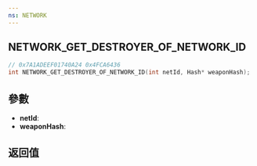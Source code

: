 ```yaml
---
ns: NETWORK
---
```

## NETWORK_GET_DESTROYER_OF_NETWORK_ID

```c
// 0x7A1ADEEF01740A24 0x4FCA6436
int NETWORK_GET_DESTROYER_OF_NETWORK_ID(int netId, Hash* weaponHash);
```


## 參數
* **netId**: 
* **weaponHash**: 

## 返回值
